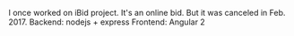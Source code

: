 I once worked on iBid project. It's an online bid.   But it was canceled in Feb. 2017.
Backend:   nodejs + express
Frontend:  Angular 2
